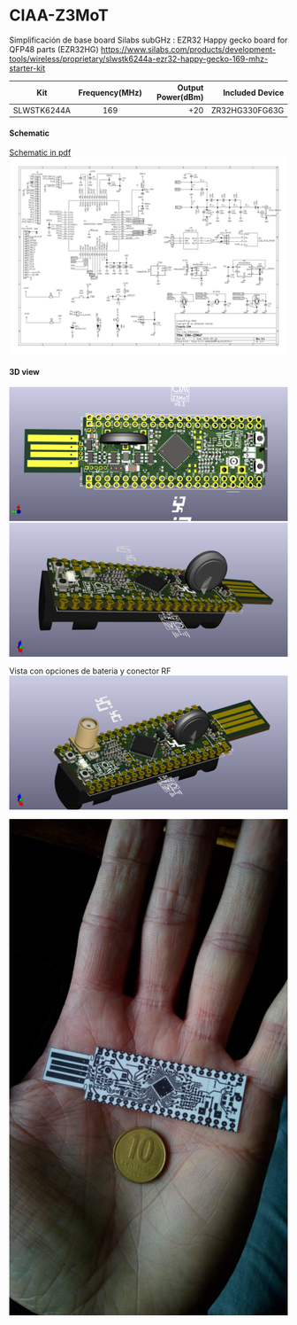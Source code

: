 # CIAA-Z3MoT
Simplificación de base board Silabs subGHz :
EZR32 Happy gecko board for QFP48 parts (EZR32HG)
https://www.silabs.com/products/development-tools/wireless/proprietary/slwstk6244a-ezr32-happy-gecko-169-mhz-starter-kit

| Kit        | Frequency(MHz)| Output Power(dBm) |Included Device |
| ------------- |:-------------:| -----:|-----:|
| SLWSTK6244A     | 169 | +20 | ZR32HG330FG63G |

#### Schematic

[Schematic in pdf](ciaa-z3mot.pdf)
![board schematic](ciaa-z3mot.svg)


#### 3D view

![boar dimage](ciaa-z3mot-front.png)
![boar dimage](ciaa-z3mot-lat.png)

Vista con opciones de bateria y conector RF
![boar dimage](ciaa-z3mot-perspec.png)

![boar dimage](hand-coin.jpeg)

